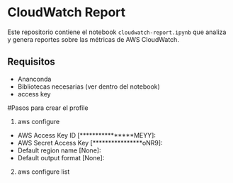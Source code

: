 # CloudWatch Report

Este repositorio contiene el notebook `cloudwatch-report.ipynb` que analiza y genera reportes sobre las métricas de AWS CloudWatch.

## Requisitos
- Ananconda
- Bibliotecas necesarias (ver dentro del notebook)
- access key

#Pasos para crear el profile
1. aws configure
- AWS Access Key ID [****************MEYY]:
- AWS Secret Access Key [****************oNR9]:
- Default region name [None]:
- Default output format [None]:

2. aws configure list 